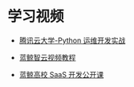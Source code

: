 # 学习视频

- [腾讯云大学-Python 运维开发实战](https://cloud.tencent.com/edu/learning/major-100008)

- [蓝鲸智云视频教程](https://bk.tencent.com/docs/video/5.1)

- [蓝鲸高校 SaaS 开发公开课](https://ke.qq.com/course/452904?taid=3992885066656040)
